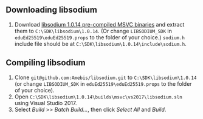 ## Downloading libsodium

1. Download [libsodium 1.0.14 pre-compiled MSVC binaries](https://download.libsodium.org/libsodium/releases/libsodium-1.0.14-msvc.zip) and extract them to `C:\SDK\libsodium\1.0.14`. (Or change `LIBSODIUM_SDK` in `eduEd25519\eduEd25519.props` to the folder of your choice.) `sodium.h` include file should be at `C:\SDK\libsodium\1.0.14\include\sodium.h`.


## Compiling libsodium

1. Clone `git@github.com:Amebis/libsodium.git` to `C:\SDK\libsodium\1.0.14` (or change `LIBSODIUM_SDK` in `eduEd25519\eduEd25519.props` to the folder of your choice).
2. Open `C:\SDK\libsodium\1.0.14\builds\msvc\vs2017\libsodium.sln` using Visual Studio 2017.
3. Select _Build_ >> _Batch Build..._, then click _Select All_ and _Build_.
